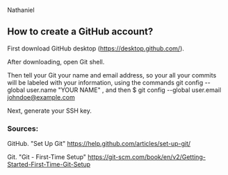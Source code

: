 Nathaniel

## How to create a GitHub account?

First download GitHub desktop (https://desktop.github.com/).

After downloading, open Git shell.

Then tell your Git your name and email address, so your all your commits will be labeled with your information, using the commands git config --global user.name "YOUR NAME" , and then $ git config --global user.email johndoe@example.com

Next, generate your SSH key.

### Sources:

GitHub. "Set Up Git" https://help.github.com/articles/set-up-git/

Git. "Git - First-Time Setup"  https://git-scm.com/book/en/v2/Getting-Started-First-Time-Git-Setup
